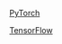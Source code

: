 [PyTorch](https://kannikakabilar.github.io/Kannika-Notas/ML_Eng/PyTorch/)

[TensorFlow](https://kannikakabilar.github.io/Kannika-Notas/ML_Eng/TensorFlow/)
